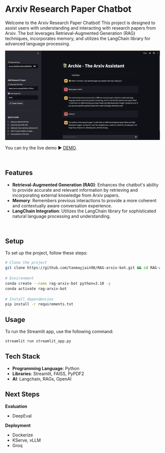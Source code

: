 # Arxiv Research Paper Chatbot

Welcome to the Arxiv Research Paper Chatbot! This project is designed to assist users with understanding and interacting with research papers from Arxiv. The bot leverages Retrieval-Augmented Generation (RAG) techniques, incorporates memory, and utilizes the LangChain library for advanced language processing.


![Arxiv Research Paper Chatbot](docs/img1.png)

You can try the live demo ► [DEMO](https://rag-arxiv-bot-aezrygkhlj5jorueq2ayo6.streamlit.app).

<br>

## Features

- **Retrieval-Augmented Generation (RAG)**: Enhances the chatbot's ability to provide accurate and relevant information by retrieving and incorporating external knowledge from Arxiv papers.
- **Memory**: Remembers previous interactions to provide a more coherent and contextually aware conversation experience.
- **LangChain Integration**: Utilizes the LangChain library for sophisticated natural language processing and understanding.

<br>

## Setup

To set up the project, follow these steps:
```bash
# Clone the project
git clone https://github.com/tanmayjain98/RAG-arxiv-bot.git && cd RAG-arxiv-bot

# Environment
conda create --name rag-arxiv-bot python=3.10 -y
conda activate rag-arxiv-bot

# Install dependencies
pip install -r requirements.txt
```

## Usage

To run the Streamlit app, use the following command:
```bash
streamlit run streamlit_app.py
```

## Tech Stack

- **Programming Language**: Python
- **Libraries**: Streamlit, FAISS, PyPDF2
- **AI**: Langchain, RAGs, OpenAI

## Next Steps
**Evaluation**
- DeepEval

**Deployment**
- Dockerize
- KServe, vLLM
- Groq

